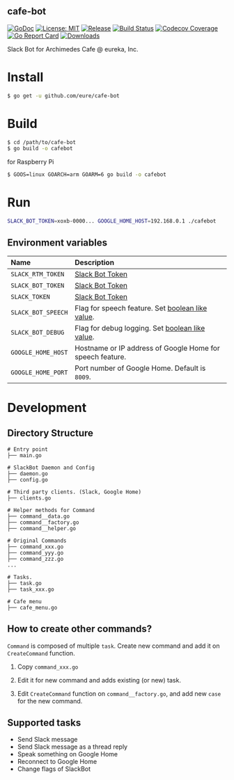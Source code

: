 cafe-bot
----

[![GoDoc][1]][2] [![License: MIT][3]][4] [![Release][5]][6] [![Build Status][7]][8] [![Codecov Coverage][11]][12] [![Go Report Card][13]][14] [![Downloads][15]][16]

[1]: https://godoc.org/github.com/eure/cafe-bot?status.svg
[2]: https://godoc.org/github.com/eure/cafe-bot
[3]: https://img.shields.io/badge/License-MIT-blue.svg
[4]: LICENSE.md
[5]: https://img.shields.io/github/release/eure/cafe-bot.svg
[6]: https://github.com/eure/cafe-bot/releases/latest
[7]: https://travis-ci.org/eure/cafe-bot.svg?branch=master
[8]: https://travis-ci.org/eure/cafe-bot
[9]: https://coveralls.io/repos/eure/cafe-bot/badge.svg?branch=master&service=github
[10]: https://coveralls.io/github/eure/cafe-bot?branch=master
[11]: https://codecov.io/github/eure/cafe-bot/coverage.svg?branch=master
[12]: https://codecov.io/github/eure/cafe-bot?branch=master
[13]: https://goreportcard.com/badge/github.com/eure/cafe-bot
[14]: https://goreportcard.com/report/github.com/eure/cafe-bot
[15]: https://img.shields.io/github/downloads/eure/cafe-bot/total.svg?maxAge=1800
[16]: https://github.com/eure/cafe-bot/releases
[17]: https://img.shields.io/github/stars/eure/cafe-bot.svg
[18]: https://github.com/eure/cafe-bot/stargazers


Slack Bot for Archimedes Cafe @ eureka, Inc.


# Install

```bash
$ go get -u github.com/eure/cafe-bot
```

# Build

```bash
$ cd /path/to/cafe-bot
$ go build -o cafebot
```

for Raspberry Pi

```bash
$ GOOS=linux GOARCH=arm GOARM=6 go build -o cafebot
```

# Run

```bash
SLACK_BOT_TOKEN=xoxb-0000... GOOGLE_HOME_HOST=192.168.0.1 ./cafebot
```

## Environment variables

|Name|Description|
|:--|:--|
| `SLACK_RTM_TOKEN` | [Slack Bot Token](https://slack.com/apps/A0F7YS25R-bots) |
| `SLACK_BOT_TOKEN` | [Slack Bot Token](https://slack.com/apps/A0F7YS25R-bots) |
| `SLACK_TOKEN` | [Slack Bot Token](https://slack.com/apps/A0F7YS25R-bots) |
| `SLACK_BOT_SPEECH` | Flag for speech feature. Set [boolean like value](https://golang.org/pkg/strconv/#ParseBool). |
| `SLACK_BOT_DEBUG` | Flag for debug logging. Set [boolean like value](https://golang.org/pkg/strconv/#ParseBool). |
| `GOOGLE_HOME_HOST` | Hostname or IP address of Google Home for speech feature. |
| `GOOGLE_HOME_PORT` | Port number of Google Home. Default is `8009`. |

# Development

## Directory Structure

```
# Entry point
├── main.go

# SlackBot Daemon and Config
├── daemon.go
├── config.go

# Third party clients. (Slack, Google Home)
├── clients.go

# Helper methods for Command
├── command__data.go
├── command__factory.go
├── command__helper.go

# Original Commands
├── command_xxx.go
├── command_yyy.go
├── command_zzz.go
...

# Tasks.
├── task.go
├── task_xxx.go

# Cafe menu
├── cafe_menu.go
```

## How to create other commands?

`Command` is composed of multiple `task`.
Create new command and add it on `CreateCommand` function.

1. Copy `command_xxx.go`

2. Edit it for new command and adds existing (or new) task.

3. Edit `CreateCommand` function on `command__factory.go`, and add new `case` for the new command.

## Supported tasks

- Send Slack message
- Send Slack message as a thread reply
- Speak something on Google Home
- Reconnect to Google Home
- Change flags of SlackBot
